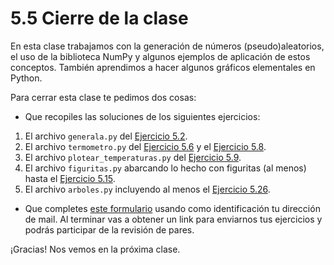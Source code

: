 # 5.5 Cierre de la clase

En esta clase trabajamos con la generación de números (pseudo)aleatorios, el uso de la biblioteca NumPy y algunos ejemplos de aplicación de estos conceptos. También aprendimos a hacer algunos gráficos elementales en Python.

Para cerrar esta clase te pedimos dos cosas:
* Que recopiles las soluciones de los siguientes ejercicios:

 1. El archivo `generala.py` del [Ejercicio 5.2](../05_Random_Plt_Dbg/01_Random.md#ejercicio-52-generala-no-necesariamente-servida).
 2. El archivo `termometro.py` del [Ejercicio 5.6](../05_Random_Plt_Dbg/01_Random.md#ejercicio-56-gaussiana) y el [Ejercicio 5.8](../05_Random_Plt_Dbg/02_NumPy_Arrays.md#ejercicio-58-guardar-temperaturas).
 3. El archivo `plotear_temperaturas.py` del [Ejercicio 5.9](../05_Random_Plt_Dbg/02_NumPy_Arrays.md#ejercicio-59-empezando-a-plotear).
 4. El archivo `figuritas.py` abarcando lo hecho con figuritas (al menos) hasta el [Ejercicio 5.15](../05_Random_Plt_Dbg/03_Figuritas.md#ejercicio-515).
 5. El archivo `arboles.py` incluyendo al menos el [Ejercicio 5.26](../05_Random_Plt_Dbg/04_Arboles3_plt.md#ejercicio-526-scatterplot-diametro-vs-alto-de-jacarandas).

* Que completes [este formulario](https://docs.google.com/forms/d/1HX--FgwcYV1PJ6-UhXhaSUbrFSLsR0tpUnf_A1YLyVE) usando como identificación tu dirección de mail.  Al terminar vas a obtener un link para enviarnos tus ejercicios y podrás participar de la revisión de pares.

¡Gracias! Nos vemos en la próxima clase.

